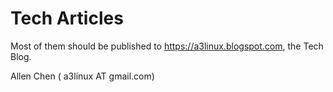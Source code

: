 # Tech Articles 

Most of them should be published to https://a3linux.blogspot.com, the Tech Blog.

Allen Chen ( a3linux AT gmail.com)
